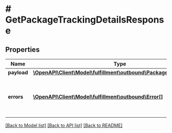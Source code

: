# # GetPackageTrackingDetailsResponse

## Properties

Name | Type | Description | Notes
------------ | ------------- | ------------- | -------------
**payload** | [**\OpenAPI\Client\Model\fulfillment\outbound\PackageTrackingDetails**](PackageTrackingDetails.md) |  | [optional]
**errors** | [**\OpenAPI\Client\Model\fulfillment\outbound\Error[]**](Error.md) | A list of error responses returned when a request is unsuccessful. | [optional]

[[Back to Model list]](../../README.md#models) [[Back to API list]](../../README.md#endpoints) [[Back to README]](../../README.md)
